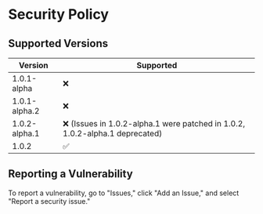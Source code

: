 # Security Policy

## Supported Versions

<!--Use this section to tell people about which versions of your project are
currently being supported with security updates.-->

| Version | Supported          |
| ------- | ------------------ |
| 1.0.1-alpha  | :x:|
| 1.0.1-alpha.2  | :x: |
| 1.0.2-alpha.1  | :x: (Issues in 1.0.2-alpha.1 were patched in 1.0.2, 1.0.2-alpha.1 deprecated)|
| 1.0.2  | :white_check_mark: |

<!-- Red X = ": x :" (remove the spaces, of course) -->
<!-- Green Check = ": white_check_mark :" (remove the spaces, of course) -->
## Reporting a Vulnerability

To report a vulnerability, go to "Issues," click "Add an Issue," and select "Report a security issue."
